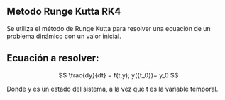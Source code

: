 ## Metodo Runge Kutta RK4

Se utiliza el método de Runge Kutta para resolver una ecuación de un problema dinámico con un valor inicial. 

## Ecuación a resolver: 

$$
\frac{dy}{dt} = f(t,y); y({t_0})= y_0
$$ 

Donde y es un estado del sistema, a la vez que t es la variable temporal.  
